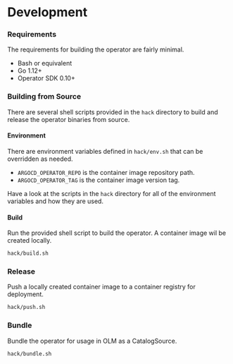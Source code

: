 
# Development

### Requirements

The requirements for building the operator are fairly minimal.

 * Bash or equivalent 
 * Go 1.12+
 * Operator SDK 0.10+

### Building from Source

There are several shell scripts provided in the `hack` directory to build and release the operator binaries from source.

#### Environment

There are environment variables defined in `hack/env.sh` that can be overridden as needed.

 * `ARGOCD_OPERATOR_REPO` is the container image repository path.
 * `ARGOCD_OPERATOR_TAG` is the container image version tag.

Have a look at the scripts in the `hack` directory for all of the environment variables and how they are used.

#### Build

Run the provided shell script to build the operator. A container image wil be created locally.

```bash
hack/build.sh
```

### Release

Push a locally created container image to a container registry for deployment.

```bash
hack/push.sh
```

### Bundle

Bundle the operator for usage in OLM as a CatalogSource.

```bash
hack/bundle.sh
```
